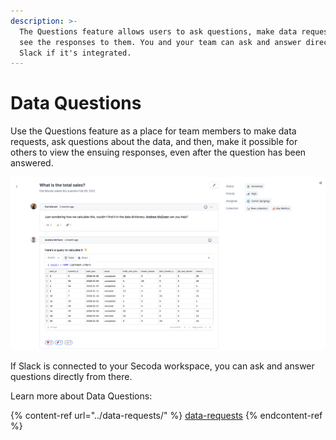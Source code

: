 ```yaml
---
description: >-
  The Questions feature allows users to ask questions, make data requests, and
  see the responses to them. You and your team can ask and answer directly from
  Slack if it's integrated.
---
```


# Data Questions

Use the Questions feature as a place for team members to make data requests, ask questions about the data, and then, make it possible for others to view the ensuing responses, even after the question has been answered.&#x20;

![](<../.gitbook/assets/Screen Shot 2022-04-08 at 12.34.50 PM.png>)

If Slack is connected to your Secoda workspace, you can ask and answer questions directly from there.&#x20;

Learn more about Data Questions:

{% content-ref url="../data-requests/" %}
[data-requests](../data-requests/)
{% endcontent-ref %}
